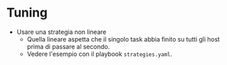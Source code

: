 # Tuning
* Usare una strategia non lineare
  * Quella lineare aspetta che il singolo task abbia finito su tutti gli host prima di passare al secondo.
  * Vedere l'esempio con il playbook `strategies.yaml`.